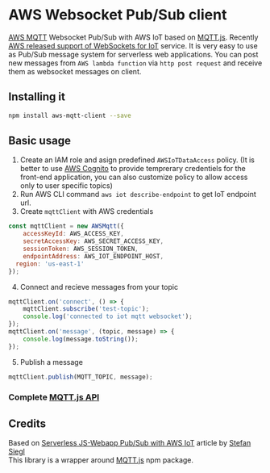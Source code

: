 # AWS Websocket Pub/Sub client

[AWS MQTT](http://docs.aws.amazon.com/iot/latest/developerguide/protocols.html) Websocket Pub/Sub with AWS IoT based on [MQTT.js](https://github.com/mqttjs/MQTT.js).
Recently [AWS released support of WebSockets for IoT](https://aws.amazon.com/about-aws/whats-new/2016/01/aws-iot-now-supports-websockets-custom-keepalive-intervals-and-enhanced-console/) service. It is very easy to use as Pub/Sub message system for serverless web applications. You can post new messages from `AWS lambda function` via `http post request` and receive them as websocket messages on client.

## Installing it

````bash
npm install aws-mqtt-client --save
````

## Basic usage

1.  Create an IAM role and asign predefined `AWSIoTDataAccess` policy. (It is better to use [AWS Cognito](https://aws.amazon.com/cognito/) to provide temprerary credentiels for the front-end application, you can also customize policy to allow access only to user specific topics)
2.  Run AWS CLI command `aws iot describe-endpoint` to get IoT endpoint url.
3.  Create `mqttClient` with AWS credentials
````js
const mqttClient = new AWSMqtt({
	accessKeyId: AWS_ACCESS_KEY,
	secretAccessKey: AWS_SECRET_ACCESS_KEY,
	sessionToken: AWS_SESSION_TOKEN,
	endpointAddress: AWS_IOT_ENDPOINT_HOST,
  region: 'us-east-1'
});
````
4.  Connect and recieve messages from your topic
````js
mqttClient.on('connect', () => {
	mqttClient.subscribe('test-topic');
	console.log('connected to iot mqtt websocket');
});
mqttClient.on('message', (topic, message) => {
	console.log(message.toString());
});
````
5.  Publish a message
````js
mqttClient.publish(MQTT_TOPIC, message);
````

### Complete [MQTT.js API](https://github.com/mqttjs/MQTT.js#api)

## Credits
Based on [Serverless JS-Webapp Pub/Sub with AWS IoT](http://stesie.github.io/2016/04/aws-iot-pubsub) article by [Stefan Siegl](https://github.com/stesie)  
This library is a wrapper around [MQTT.js](https://github.com/mqttjs/MQTT.js) npm package.
